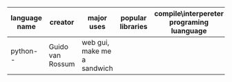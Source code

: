 |language name|creator|major uses| popular libraries| compile\interpereter programing luanguage|jobs and salaries|
|-------------|-------|----------|------------------|------------------------------------------|-----------------|
|python--|Guido van Rossum|web gui,	make me a sandwich 
